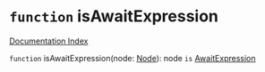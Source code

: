 # `function` isAwaitExpression

[Documentation Index](../README.md)

`function` isAwaitExpression(node: [Node](../interface.Node/README.md)): node `is` [AwaitExpression](../interface.AwaitExpression/README.md)